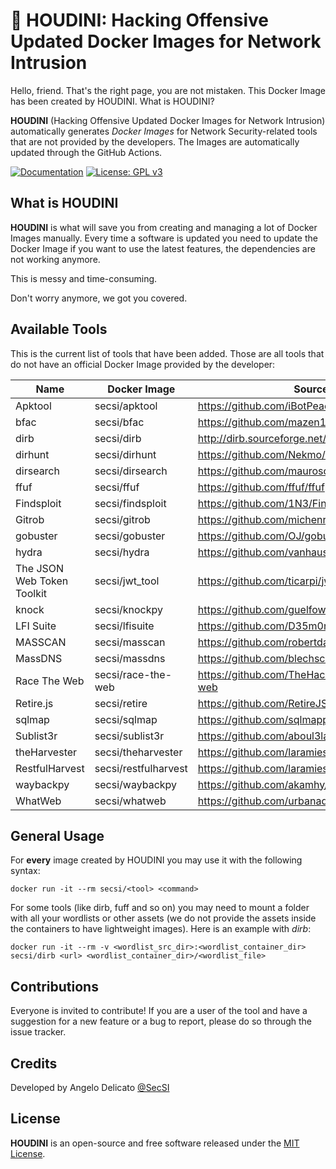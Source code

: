 # 🐳 HOUDINI: Hacking Offensive Updated Docker Images for Network Intrusion

Hello, friend. That's the right page, you are not mistaken. This Docker Image has been created by HOUDINI. What is HOUDINI?

**HOUDINI** (Hacking Offensive Updated Docker Images for Network Intrusion) automatically generates *Docker Images* for Network Security-related tools that are not provided by the developers. The Images are automatically updated through the GitHub Actions.

[![Documentation](https://img.shields.io/badge/Documentation-complete-green.svg?style=flat)](https://github.com/cybersecsi/HOUDINI/blob/main/README.md)
[![License: GPL v3](https://img.shields.io/badge/License-GPLv3-blue.svg)](https://github.com/cybersecsi/HOUDINI/blob/main/LICENSE)


## What is HOUDINI
**HOUDINI** is what will save you from creating and managing a lot of Docker Images manually. Every time a software is updated you need to update the Docker Image if you want to use the latest features, the dependencies are not working anymore. 

This is messy and time-consuming. 

Don't worry anymore, we got you covered.

## Available Tools
This is the current list of tools that have been added. Those are all tools that do not have an official Docker Image provided by the developer:

| Name                       | Docker Image         | Source                                       |
|----------------------------|----------------------|----------------------------------------------|
| Apktool                    | secsi/apktool        | https://github.com/iBotPeaches/Apktool       |
| bfac                       | secsi/bfac           | https://github.com/mazen160/bfac             |
| dirb                       | secsi/dirb           | http://dirb.sourceforge.net/                 |
| dirhunt                    | secsi/dirhunt        | https://github.com/Nekmo/dirhunt             |
| dirsearch                  | secsi/dirsearch      | https://github.com/maurosoria/dirsearch      |
| ffuf                       | secsi/ffuf           | https://github.com/ffuf/ffuf                 |
| Findsploit                 | secsi/findsploit     | https://github.com/1N3/Findsploit            |
| Gitrob                     | secsi/gitrob         | https://github.com/michenriksen/gitrob       |
| gobuster                   | secsi/gobuster       | https://github.com/OJ/gobuster               |
| hydra                      | secsi/hydra          | https://github.com/vanhauser-thc/thc-hydra   |
| The JSON Web Token Toolkit | secsi/jwt_tool       | https://github.com/ticarpi/jwt_tool          |
| knock                      | secsi/knockpy        | https://github.com/guelfoweb/knock           |
| LFI Suite                  | secsi/lfisuite       | https://github.com/D35m0nd142/LFISuite       |
| MASSCAN                    | secsi/masscan        | https://github.com/robertdavidgraham/masscan |
| MassDNS                    | secsi/massdns        | https://github.com/blechschmidt/massdns      |
| Race The Web               | secsi/race-the-web   | https://github.com/TheHackerDev/race-the-web |
| Retire.js                  | secsi/retire         | https://github.com/RetireJS/retire.js        |
| sqlmap                     | secsi/sqlmap         | https://github.com/sqlmapproject/sqlmap      |
| Sublist3r                  | secsi/sublist3r      | https://github.com/aboul3la/Sublist3r        |
| theHarvester               | secsi/theharvester   | https://github.com/laramies/theHarvester     |
| RestfulHarvest             | secsi/restfulharvest | https://github.com/laramies/theHarvester     |
| waybackpy                  | secsi/waybackpy      | https://github.com/akamhy/waybackpy          |
| WhatWeb                    | secsi/whatweb        | https://github.com/urbanadventurer/WhatWeb   |

## General Usage
For **every** image created by HOUDINI you may use it with the following syntax:
```
docker run -it --rm secsi/<tool> <command>
```

For some tools (like dirb, fuff and so on) you may need to mount a folder with all your wordlists or other assets (we do not provide the assets inside the containers to have lightweight images). Here is an example with *dirb*:
```
docker run -it --rm -v <wordlist_src_dir>:<wordlist_container_dir> secsi/dirb <url> <wordlist_container_dir>/<wordlist_file>
```

## Contributions
Everyone is invited to contribute!
If you are a user of the tool and have a suggestion for a new feature or a bug to report, please do so through the issue tracker.

## Credits
Developed by Angelo Delicato [@SecSI](https://secsi.io)

## License
**HOUDINI** is an open-source and free software released under the [MIT License](/LICENSE).